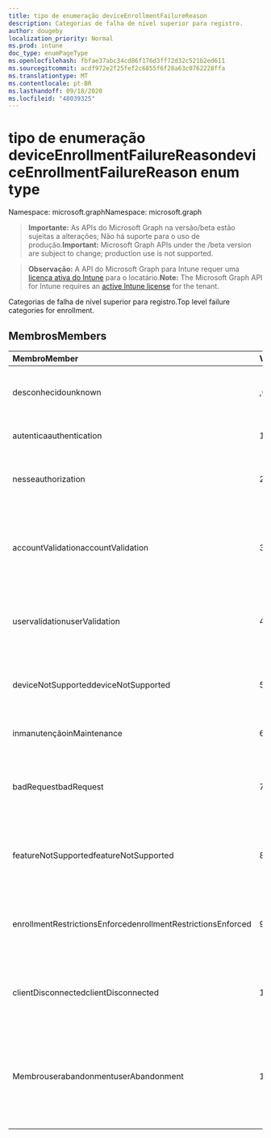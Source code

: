 ```yaml
---
title: tipo de enumeração deviceEnrollmentFailureReason
description: Categorias de falha de nível superior para registro.
author: dougeby
localization_priority: Normal
ms.prod: intune
doc_type: enumPageType
ms.openlocfilehash: fbfae37abc34cd86f176d3ff72d32c521b2ed611
ms.sourcegitcommit: acdf972e2f25fef2c6855f6f28a63c0762228ffa
ms.translationtype: MT
ms.contentlocale: pt-BR
ms.lasthandoff: 09/18/2020
ms.locfileid: "48039325"
---
```

# <a name="deviceenrollmentfailurereason-enum-type"></a><span data-ttu-id="f1b9b-103">tipo de enumeração deviceEnrollmentFailureReason</span><span class="sxs-lookup"><span data-stu-id="f1b9b-103">deviceEnrollmentFailureReason enum type</span></span>

<span data-ttu-id="f1b9b-104">Namespace: microsoft.graph</span><span class="sxs-lookup"><span data-stu-id="f1b9b-104">Namespace: microsoft.graph</span></span>

> <span data-ttu-id="f1b9b-105">**Importante:** As APIs do Microsoft Graph na versão/beta estão sujeitas a alterações; Não há suporte para o uso de produção.</span><span class="sxs-lookup"><span data-stu-id="f1b9b-105">**Important:** Microsoft Graph APIs under the /beta version are subject to change; production use is not supported.</span></span>

> <span data-ttu-id="f1b9b-106">**Observação:** A API do Microsoft Graph para Intune requer uma [licença ativa do Intune](https://go.microsoft.com/fwlink/?linkid=839381) para o locatário.</span><span class="sxs-lookup"><span data-stu-id="f1b9b-106">**Note:** The Microsoft Graph API for Intune requires an [active Intune license](https://go.microsoft.com/fwlink/?linkid=839381) for the tenant.</span></span>

<span data-ttu-id="f1b9b-107">Categorias de falha de nível superior para registro.</span><span class="sxs-lookup"><span data-stu-id="f1b9b-107">Top level failure categories for enrollment.</span></span>

## <a name="members"></a><span data-ttu-id="f1b9b-108">Membros</span><span class="sxs-lookup"><span data-stu-id="f1b9b-108">Members</span></span>
|<span data-ttu-id="f1b9b-109">Membro</span><span class="sxs-lookup"><span data-stu-id="f1b9b-109">Member</span></span>|<span data-ttu-id="f1b9b-110">Valor</span><span class="sxs-lookup"><span data-stu-id="f1b9b-110">Value</span></span>|<span data-ttu-id="f1b9b-111">Descrição</span><span class="sxs-lookup"><span data-stu-id="f1b9b-111">Description</span></span>|
|:---|:---|:---|
|<span data-ttu-id="f1b9b-112">desconhecido</span><span class="sxs-lookup"><span data-stu-id="f1b9b-112">unknown</span></span>|<span data-ttu-id="f1b9b-113">,0</span><span class="sxs-lookup"><span data-stu-id="f1b9b-113">0</span></span>|<span data-ttu-id="f1b9b-114">O valor padrão, motivo da falha é desconhecido.</span><span class="sxs-lookup"><span data-stu-id="f1b9b-114">Default value, failure reason is unknown.</span></span>|
|<span data-ttu-id="f1b9b-115">autentica</span><span class="sxs-lookup"><span data-stu-id="f1b9b-115">authentication</span></span>|<span data-ttu-id="f1b9b-116">1 </span><span class="sxs-lookup"><span data-stu-id="f1b9b-116">1</span></span>|<span data-ttu-id="f1b9b-117">Falha de autenticação</span><span class="sxs-lookup"><span data-stu-id="f1b9b-117">Authentication failed</span></span>|
|<span data-ttu-id="f1b9b-118">nesse</span><span class="sxs-lookup"><span data-stu-id="f1b9b-118">authorization</span></span>|<span data-ttu-id="f1b9b-119">2 </span><span class="sxs-lookup"><span data-stu-id="f1b9b-119">2</span></span>|<span data-ttu-id="f1b9b-120">A chamada foi autenticada, mas não está autorizada a se inscrever.</span><span class="sxs-lookup"><span data-stu-id="f1b9b-120">Call was authenticated, but not authorized to enroll.</span></span>|
|<span data-ttu-id="f1b9b-121">accountValidation</span><span class="sxs-lookup"><span data-stu-id="f1b9b-121">accountValidation</span></span>|<span data-ttu-id="f1b9b-122">3 </span><span class="sxs-lookup"><span data-stu-id="f1b9b-122">3</span></span>|<span data-ttu-id="f1b9b-123">Falha ao validar a conta para registro.</span><span class="sxs-lookup"><span data-stu-id="f1b9b-123">Failed to validate the account for enrollment.</span></span> <span data-ttu-id="f1b9b-124">(Conta bloqueada, registro não habilitado)</span><span class="sxs-lookup"><span data-stu-id="f1b9b-124">(Account blocked, enrollment not enabled)</span></span>|
|<span data-ttu-id="f1b9b-125">uservalidation</span><span class="sxs-lookup"><span data-stu-id="f1b9b-125">userValidation</span></span>|<span data-ttu-id="f1b9b-126">4 </span><span class="sxs-lookup"><span data-stu-id="f1b9b-126">4</span></span>|<span data-ttu-id="f1b9b-127">Não foi possível validar o usuário.</span><span class="sxs-lookup"><span data-stu-id="f1b9b-127">User could not be validated.</span></span> <span data-ttu-id="f1b9b-128">(O usuário não existe, licença ausente)</span><span class="sxs-lookup"><span data-stu-id="f1b9b-128">(User does not exist, missing license)</span></span>|
|<span data-ttu-id="f1b9b-129">deviceNotSupported</span><span class="sxs-lookup"><span data-stu-id="f1b9b-129">deviceNotSupported</span></span>|<span data-ttu-id="f1b9b-130">5 </span><span class="sxs-lookup"><span data-stu-id="f1b9b-130">5</span></span>|<span data-ttu-id="f1b9b-131">O dispositivo não tem suporte para gerenciamento de dispositivos móveis.</span><span class="sxs-lookup"><span data-stu-id="f1b9b-131">Device is not supported for mobile device management.</span></span>|
|<span data-ttu-id="f1b9b-132">inmanutenção</span><span class="sxs-lookup"><span data-stu-id="f1b9b-132">inMaintenance</span></span>|<span data-ttu-id="f1b9b-133">6 </span><span class="sxs-lookup"><span data-stu-id="f1b9b-133">6</span></span>|<span data-ttu-id="f1b9b-134">A conta está em manutenção.</span><span class="sxs-lookup"><span data-stu-id="f1b9b-134">Account is in maintenance.</span></span>|
|<span data-ttu-id="f1b9b-135">badRequest</span><span class="sxs-lookup"><span data-stu-id="f1b9b-135">badRequest</span></span>|<span data-ttu-id="f1b9b-136">7 </span><span class="sxs-lookup"><span data-stu-id="f1b9b-136">7</span></span>|<span data-ttu-id="f1b9b-137">O cliente enviou uma solicitação que não é compreendida/suportada pelo serviço.</span><span class="sxs-lookup"><span data-stu-id="f1b9b-137">Client sent a request that is not understood/supported by the service.</span></span>|
|<span data-ttu-id="f1b9b-138">featureNotSupported</span><span class="sxs-lookup"><span data-stu-id="f1b9b-138">featureNotSupported</span></span>|<span data-ttu-id="f1b9b-139">8 </span><span class="sxs-lookup"><span data-stu-id="f1b9b-139">8</span></span>|<span data-ttu-id="f1b9b-140">Não há suporte para os recursos usados por este registro para esta conta.</span><span class="sxs-lookup"><span data-stu-id="f1b9b-140">Feature(s) used by this enrollment are not supported for this account.</span></span>|
|<span data-ttu-id="f1b9b-141">enrollmentRestrictionsEnforced</span><span class="sxs-lookup"><span data-stu-id="f1b9b-141">enrollmentRestrictionsEnforced</span></span>|<span data-ttu-id="f1b9b-142">9 </span><span class="sxs-lookup"><span data-stu-id="f1b9b-142">9</span></span>|<span data-ttu-id="f1b9b-143">As restrições de registro configuradas pelo administrador bloquearam esse registro.</span><span class="sxs-lookup"><span data-stu-id="f1b9b-143">Enrollment restrictions configured by admin blocked this enrollment.</span></span>|
|<span data-ttu-id="f1b9b-144">clientDisconnected</span><span class="sxs-lookup"><span data-stu-id="f1b9b-144">clientDisconnected</span></span>|<span data-ttu-id="f1b9b-145">10 </span><span class="sxs-lookup"><span data-stu-id="f1b9b-145">10</span></span>|<span data-ttu-id="f1b9b-146">O cliente esgotou o tempo limite ou o registro foi anulado pelo enduser.</span><span class="sxs-lookup"><span data-stu-id="f1b9b-146">Client timed out or enrollment was aborted by enduser.</span></span>|
|<span data-ttu-id="f1b9b-147">Membrouserabandonment</span><span class="sxs-lookup"><span data-stu-id="f1b9b-147">userAbandonment</span></span>|<span data-ttu-id="f1b9b-148">11 </span><span class="sxs-lookup"><span data-stu-id="f1b9b-148">11</span></span>|<span data-ttu-id="f1b9b-149">O registro foi abandonado pelo enduser.</span><span class="sxs-lookup"><span data-stu-id="f1b9b-149">Enrollment was abandoned by enduser.</span></span> <span data-ttu-id="f1b9b-150">(Enduser Started onboard, mas não conseguiu concluí-la na forma oportuna)</span><span class="sxs-lookup"><span data-stu-id="f1b9b-150">(Enduser started onboarding but failed to complete it in timely manner)</span></span>|






